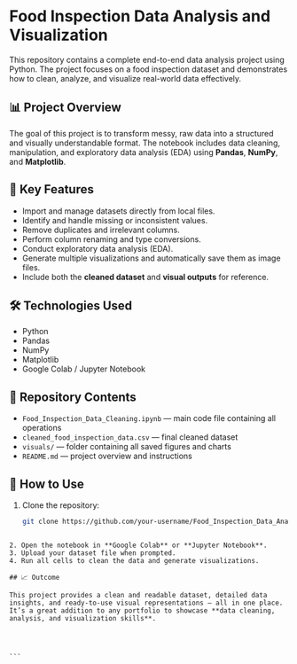 
# Food Inspection Data Analysis and Visualization

This repository contains a complete end-to-end data analysis project using Python. The project focuses on a food inspection dataset and demonstrates how to clean, analyze, and visualize real-world data effectively.

## 📊 Project Overview
The goal of this project is to transform messy, raw data into a structured and visually understandable format. The notebook includes data cleaning, manipulation, and exploratory data analysis (EDA) using **Pandas**, **NumPy**, and **Matplotlib**.

## 🧩 Key Features
- Import and manage datasets directly from local files.
- Identify and handle missing or inconsistent values.
- Remove duplicates and irrelevant columns.
- Perform column renaming and type conversions.
- Conduct exploratory data analysis (EDA).
- Generate multiple visualizations and automatically save them as image files.
- Include both the **cleaned dataset** and **visual outputs** for reference.

## 🛠️ Technologies Used
- Python  
- Pandas  
- NumPy  
- Matplotlib  
- Google Colab / Jupyter Notebook

## 📂 Repository Contents
- `Food_Inspection_Data_Cleaning.ipynb` — main code file containing all operations  
- `cleaned_food_inspection_data.csv` — final cleaned dataset  
- `visuals/` — folder containing all saved figures and charts  
- `README.md` — project overview and instructions

## 🚀 How to Use
1. Clone the repository:
   ```bash
   git clone https://github.com/your-username/Food_Inspection_Data_Analysis_and_Visualization.git
````

2. Open the notebook in **Google Colab** or **Jupyter Notebook**.
3. Upload your dataset file when prompted.
4. Run all cells to clean the data and generate visualizations.

## 📈 Outcome

This project provides a clean and readable dataset, detailed data insights, and ready-to-use visual representations — all in one place.
It’s a great addition to any portfolio to showcase **data cleaning, analysis, and visualization skills**.




```
